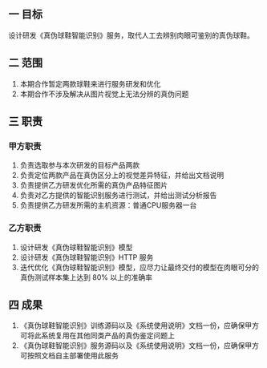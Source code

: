 ## 一 目标

设计研发《真伪球鞋智能识别》服务，取代人工去辨别肉眼可鉴别的真伪球鞋。

## 二 范围

1. 本期合作暂定两款球鞋来进行服务研发和优化
2. 本期合作不涉及解决从图片视觉上无法分辨的真伪问题

## 三 职责

### 甲方职责

1. 负责选取参与本次研发的目标产品两款
2. 负责定位两款产品在真伪区分上的视觉差异特征，并给出文档说明
3. 负责提供乙方研发优化所需的真伪产品特征图片
4. 负责对乙方提供的智能识别服务进行测试，并给出测试分析报告
5. 负责提供乙方研发所需的主机资源：普通CPU服务器一台

### 乙方职责

1. 设计研发《真伪球鞋智能识别》模型
2. 设计研发《真伪球鞋智能识别》HTTP 服务
3. 迭代优化《真伪球鞋智能识别》模型，应尽力让最终交付的模型在肉眼可分的真伪测试样本集上达到 80% 以上的准确率

## 四 成果

1. 《真伪球鞋智能识别》训练源码以及《系统使用说明》文档一份，应确保甲方可将此系统复用在其他同类产品的真伪鉴定问题上
2. 《真伪球鞋智能识别》服务源码以及《系统使用说明》文档一份，应确保甲方可按照文档自主部署使用此服务
